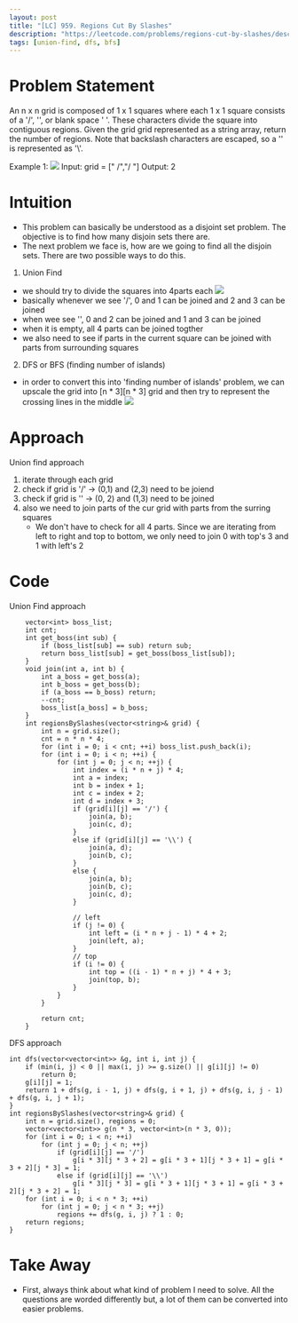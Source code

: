 ```yaml
---
layout: post
title: "[LC] 959. Regions Cut By Slashes"
description: "https://leetcode.com/problems/regions-cut-by-slashes/description/"
tags: [union-find, dfs, bfs]
---
```

# Problem Statement
An n x n grid is composed of 1 x 1 squares where each 1 x 1 square consists of a '/', '\', or blank space ' '. These characters divide the square into contiguous regions.
Given the grid grid represented as a string array, return the number of regions.
Note that backslash characters are escaped, so a '\' is represented as '\\'.

Example 1:
![](https://assets.leetcode.com/uploads/2018/12/15/1.png)
Input: grid = [" /","/ "]
Output: 2


# Intuition
- This problem can basically be understood as a disjoint set problem. The objective is to find how many disjoin sets there are. 
- The next problem we face is, how are we going to find all the disjoin sets. There are two possible ways to do this. 
1. Union Find 
- we should try to divide the squares into 4parts each 
![](https://i.loli.net/2018/12/20/5c1b3cfd6c7b9.jpg)
- basically whenever we see '/', 0 and 1 can be joined and 2 and 3 can be joined 
- when wee see '\', 0 and 2 can be joined and 1 and 3 can be joined 
- when it is empty, all 4 parts can be joined togther 
- we also need to see if parts in the current square can be joined with parts from surrounding squares 

2. DFS or BFS (finding number of islands)
- in order to convert this into 'finding number of islands' problem, we can upscale the grid into [n * 3][n * 3] grid and then try to represent the crossing lines in the middle 
![](https://assets.leetcode.com/users/votrubac/image_1544935075.png)


# Approach
Union find approach 
1. iterate through each grid 
2. check if grid is '/' -> (0,1) and (2,3) need to be joiend 
3. check if grid is '\' -> (0, 2) and (1,3) need to be joined 
4. also we need to join parts of the cur grid with parts from the surring squares 
    - We don't have to check for all 4 parts. Since we are iterating from left to right and top to bottom, we only need to join 0 with top's 3 and 1 with left's 2 

# Code

Union Find approach

```
    vector<int> boss_list;
    int cnt;
    int get_boss(int sub) {
        if (boss_list[sub] == sub) return sub;
        return boss_list[sub] = get_boss(boss_list[sub]);
    }
    void join(int a, int b) {
        int a_boss = get_boss(a);
        int b_boss = get_boss(b);
        if (a_boss == b_boss) return;
        --cnt;
        boss_list[a_boss] = b_boss;
    }
    int regionsBySlashes(vector<string>& grid) {
        int n = grid.size();
        cnt = n * n * 4;
        for (int i = 0; i < cnt; ++i) boss_list.push_back(i);
        for (int i = 0; i < n; ++i) {
            for (int j = 0; j < n; ++j) {
                int index = (i * n + j) * 4;
                int a = index;
                int b = index + 1;
                int c = index + 2;
                int d = index + 3;
                if (grid[i][j] == '/') {
                    join(a, b);
                    join(c, d);
                }
                else if (grid[i][j] == '\\') {
                    join(a, d);
                    join(b, c);
                }
                else {
                    join(a, b);
                    join(b, c);
                    join(c, d);
                }
                
                // left
                if (j != 0) {
                    int left = (i * n + j - 1) * 4 + 2;
                    join(left, a);
                }
                // top
                if (i != 0) {
                    int top = ((i - 1) * n + j) * 4 + 3;
                    join(top, b);
                }
            }
        }
        
        return cnt;
    }
```

DFS approach

```
int dfs(vector<vector<int>> &g, int i, int j) {
    if (min(i, j) < 0 || max(i, j) >= g.size() || g[i][j] != 0)
        return 0;
    g[i][j] = 1;
    return 1 + dfs(g, i - 1, j) + dfs(g, i + 1, j) + dfs(g, i, j - 1) + dfs(g, i, j + 1);
}
int regionsBySlashes(vector<string>& grid) {
    int n = grid.size(), regions = 0;
    vector<vector<int>> g(n * 3, vector<int>(n * 3, 0));
    for (int i = 0; i < n; ++i)
        for (int j = 0; j < n; ++j)
            if (grid[i][j] == '/') 
                g[i * 3][j * 3 + 2] = g[i * 3 + 1][j * 3 + 1] = g[i * 3 + 2][j * 3] = 1;
            else if (grid[i][j] == '\\') 
                g[i * 3][j * 3] = g[i * 3 + 1][j * 3 + 1] = g[i * 3 + 2][j * 3 + 2] = 1;
    for (int i = 0; i < n * 3; ++i)
        for (int j = 0; j < n * 3; ++j)
            regions += dfs(g, i, j) ? 1 : 0;    
    return regions;
}
```

# Take Away 
- First, always think about what kind of problem I need to solve. All the questions are worded differently but, a lot of them can be converted into easier problems. 
